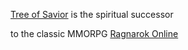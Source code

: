 [Tree of Savior](http://www.tosbase.com/) is the spiritual successor
 
to the classic MMORPG [Ragnarok Online](http://www.playragnarok.com/)